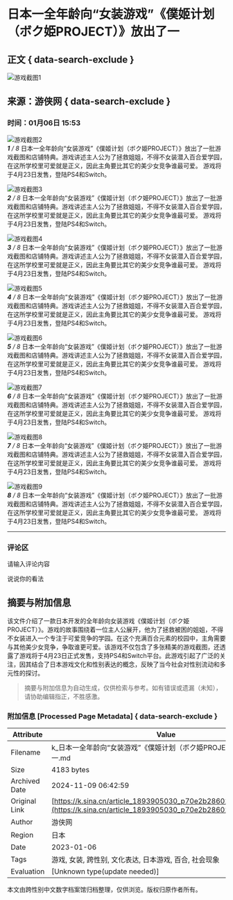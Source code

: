 # 日本一全年龄向“女装游戏”《僕姬计划（ボク姫PROJECT）》放出了一

## 正文 { data-search-exclude }


![游戏截图1](https://n.sinaimg.cn/sinakd10200/360/w180h180/20221209/cc72-6dee670993e78bb83172b6b2edf5969c.jpg)

## 来源：游侠网   { data-search-exclude }
### 时间：01月06日 15:53  

![游戏截图2](https://k.sinaimg.cn/n/sinacn20115/450/w800h450/20200106/d9ff-imrkkfy3299529.jpg/w700d1q75cms.jpg)  
_**1** / 8_ 日本一全年龄向“女装游戏”《僕姬计划（ボク姫PROJECT）》放出了一批游戏截图和店铺特典。游戏讲述主人公为了拯救姐姐，不得不女装潜入百合爱学园，在这所学校里可爱就是正义，因此主角要比其它的美少女竞争谁最可爱。 游戏将于4月23日发售，登陆PS4和Switch。  

![游戏截图3](https://k.sinaimg.cn/n/sinacn20115/450/w800h450/20200106/15dc-imrkkfy3299654.jpg/w700d1q75cms.jpg)  
_**2** / 8_ 日本一全年龄向“女装游戏”《僕姬计划（ボク姫PROJECT）》放出了一批游戏截图和店铺特典。游戏讲述主人公为了拯救姐姐，不得不女装潜入百合爱学园，在这所学校里可爱就是正义，因此主角要比其它的美少女竞争谁最可爱。 游戏将于4月23日发售，登陆PS4和Switch。  

![游戏截图4](https://k.sinaimg.cn/n/sinacn20115/450/w800h450/20200106/153f-imrkkfy3299788.jpg/w700d1q75cms.jpg)  
_**3** / 8_ 日本一全年龄向“女装游戏”《僕姬计划（ボク姫PROJECT）》放出了一批游戏截图和店铺特典。游戏讲述主人公为了拯救姐姐，不得不女装潜入百合爱学园，在这所学校里可爱就是正义，因此主角要比其它的美少女竞争谁最可爱。 游戏将于4月23日发售，登陆PS4和Switch。  

![游戏截图5](https://k.sinaimg.cn/n/sinacn20115/450/w800h450/20200106/20ca-imrkkfy3299896.jpg/w700d1q75cms.jpg)  
_**4** / 8_ 日本一全年龄向“女装游戏”《僕姬计划（ボク姫PROJECT）》放出了一批游戏截图和店铺特典。游戏讲述主人公为了拯救姐姐，不得不女装潜入百合爱学园，在这所学校里可爱就是正义，因此主角要比其它的美少女竞争谁最可爱。 游戏将于4月23日发售，登陆PS4和Switch。  

![游戏截图6](https://k.sinaimg.cn/n/sinacn20115/450/w800h450/20200106/5463-imrkkfy3300035.jpg/w700d1q75cms.jpg)  
_**5** / 8_ 日本一全年龄向“女装游戏”《僕姬计划（ボク姫PROJECT）》放出了一批游戏截图和店铺特典。游戏讲述主人公为了拯救姐姐，不得不女装潜入百合爱学园，在这所学校里可爱就是正义，因此主角要比其它的美少女竞争谁最可爱。 游戏将于4月23日发售，登陆PS4和Switch。  

![游戏截图7](https://k.sinaimg.cn/n/sinacn20115/310/w460h650/20200106/7118-imrkkfy3300164.jpg/w700d1q75cms.jpg)  
_**6** / 8_ 日本一全年龄向“女装游戏”《僕姬计划（ボク姫PROJECT）》放出了一批游戏截图和店铺特典。游戏讲述主人公为了拯救姐姐，不得不女装潜入百合爱学园，在这所学校里可爱就是正义，因此主角要比其它的美少女竞争谁最可爱。 游戏将于4月23日发售，登陆PS4和Switch。  

![游戏截图8](https://k.sinaimg.cn/n/sinacn20115/310/w460h650/20200106/28d9-imrkkfy3300272.jpg/w700d1q75cms.jpg)  
_**7** / 8_ 日本一全年龄向“女装游戏”《僕姬计划（ボク姫PROJECT）》放出了一批游戏截图和店铺特典。游戏讲述主人公为了拯救姐姐，不得不女装潜入百合爱学园，在这所学校里可爱就是正义，因此主角要比其它的美少女竞争谁最可爱。 游戏将于4月23日发售，登陆PS4和Switch。  

![游戏截图9](https://k.sinaimg.cn/n/sinacn20115/310/w460h650/20200106/0d23-imrkkfy3300377.jpg/w700d1q75cms.jpg)  
_**8** / 8_ 日本一全年龄向“女装游戏”《僕姬计划（ボク姫PROJECT）》放出了一批游戏截图和店铺特典。游戏讲述主人公为了拯救姐姐，不得不女装潜入百合爱学园，在这所学校里可爱就是正义，因此主角要比其它的美少女竞争谁最可爱。 游戏将于4月23日发售，登陆PS4和Switch。  

---

### 评论区  

请输入评论内容  

说说你的看法  

## 摘要与附加信息

<!-- tcd_abstract -->
该文件介绍了一款日本开发的全年龄向女装游戏《僕姬计划（ボク姫PROJECT）》。游戏的故事围绕着一位主人公展开，他为了拯救被困的姐姐，不得不女装进入一个专注于可爱竞争的学园。在这个充满百合元素的校园中，主角需要与其他美少女竞争，争取谁更可爱。该游戏不仅包含了多张精美的游戏截图，还透露了游戏将于4月23日正式发售，支持PS4和Switch平台。此游戏引起了广泛的关注，因其结合了日本游戏文化和性别表达的概念，反映了当今社会对性别流动和多元性的探讨。
<!-- tcd_abstract_end -->

> 摘要与附加信息为自动生成，仅供检索与参考。如有错误或遗漏（未知），请协助编辑指正，不胜感激。

### 附加信息 [Processed Page Metadata] { data-search-exclude }

| Attribute       | Value                                  |
|-----------------|----------------------------------------|
| Filename        | k_日本一全年龄向“女装游戏”《僕姬计划（ボク姫PROJECT）》放出了一.md                             |
| Size            | 4183 bytes                           |
| Archived Date   | 2024-11-09 06:42:59                             |
| Original Link   | [https://k.sina.cn/article_1893905030_p70e2b28602700p7md.html](https://k.sina.cn/article_1893905030_p70e2b28602700p7md.html)                       |
| Author          | 游侠网                               |
| Region          | 日本                               |
| Date            | 2023-01-06                                 |
| Tags            | 游戏, 女装, 跨性别, 文化表达, 日本游戏, 百合, 社会现象                                 |
| Evaluation            | [Unknown type(update needed)]                                 |
<!-- tcd_table_end -->

本文由跨性别中文数字档案馆归档整理，仅供浏览。版权归原作者所有。
